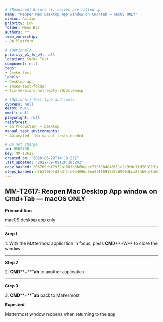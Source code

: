 ```yaml
---
# (Required) Ensure all values are filled up
name: "Reopen Mac Desktop App window on Cmd+Tab — macOS ONLY"
status: Active
priority: Low
folder: Menu Bar
authors: ""
team_ownership: 
- QA Platform

# (Optional)
priority_p1_to_p4: null
location: Smoke Test
component: null
tags: 
- Smoke test
labels: 
- Desktop-app
- smoke-test-folder
- fix-versions-not-empty-2022cleanup

# (Optional) Test type and tools
cypress: null
detox: null
mmctl: null
playwright: null
rainforest: 
- in Production — Desktop
manual_test_environments: 
- Automated - No manual tests needed

# Do not change
id: 5562738
key: MM-T2617
created_on: "2020-05-29T14:18:23Z"
last_updated: "2022-09-09T20:28:24Z"
case_hashed: 206709def7932af68fb6b60eecc7f6f804043311c2c99dc7fd20f82d1da01dae991487f1603c2973c96b48cd8e32a338
steps_hashed: efb3f61efd8a3f1fe6a469dd0ea0341691337c699646ca8f4b6cd8de5e1ddf6b5a7b1fed69fe4057395a3c237fccf2f0
---
```


<!-- (Auto-generated) Based on frontmatter's "key" and "name" -->

## MM-T2617: Reopen Mac Desktop App window on Cmd+Tab — macOS ONLY

**Precondition**

macOS desktop app only

---

**Step 1**

1\. With the Mattermost application in focus, press **CMD**\*\*+W\*\* to close the window.

---

**Step 2**

2\. **CMD**\*\*+\*\***Tab** to another application

---

**Step 3**

3\. **CMD**\*\*+\*\***Tab** back to Mattermost

**Expected**

Mattermost window reopens when returning to the app
